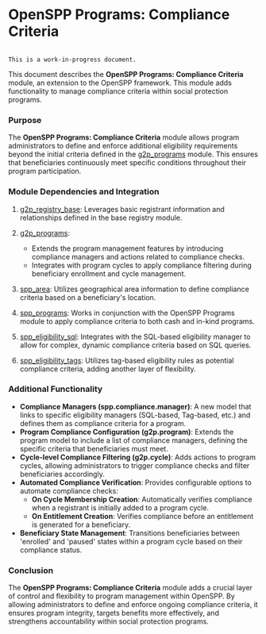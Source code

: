 # OpenSPP Programs: Compliance Criteria

```{warning}

This is a work-in-progress document.
```

This document describes the **OpenSPP Programs: Compliance Criteria** module, an extension to the OpenSPP framework. This module adds functionality to manage compliance criteria within social protection programs. 

### Purpose

The **OpenSPP Programs: Compliance Criteria** module allows program administrators to define and enforce additional eligibility requirements beyond the initial criteria defined in the [g2p_programs](g2p_programs) module. This ensures that beneficiaries continuously meet specific conditions throughout their program participation. 

### Module Dependencies and Integration

1. [g2p_registry_base](g2p_registry_base): Leverages basic registrant information and relationships defined in the base registry module.

2. [g2p_programs](g2p_programs): 
    * Extends the program management features by introducing compliance managers and actions related to compliance checks. 
    * Integrates with program cycles to apply compliance filtering during beneficiary enrollment and cycle management.

3. [spp_area](spp_area): Utilizes geographical area information to define compliance criteria based on a beneficiary's location.

4. [spp_programs](spp_programs): Works in conjunction with the OpenSPP Programs module to apply compliance criteria to both cash and in-kind programs.

5. [spp_eligibility_sql](spp_eligibility_sql): Integrates with the SQL-based eligibility manager to allow for complex, dynamic compliance criteria based on SQL queries.

6. [spp_eligibility_tags](spp_eligibility_tags): Utilizes tag-based eligibility rules as potential compliance criteria, adding another layer of flexibility.

### Additional Functionality

* **Compliance Managers (spp.compliance.manager)**: A new model that links to specific eligibility managers (SQL-based, Tag-based, etc.) and defines them as compliance criteria for a program. 
* **Program Compliance Configuration (g2p.program)**: Extends the program model to include a list of compliance managers, defining the specific criteria that beneficiaries must meet.
* **Cycle-level Compliance Filtering (g2p.cycle)**: Adds actions to program cycles, allowing administrators to trigger compliance checks and filter beneficiaries accordingly. 
* **Automated Compliance Verification**: Provides configurable options to automate compliance checks:
    * **On Cycle Membership Creation**:  Automatically verifies compliance when a registrant is initially added to a program cycle.
    * **On Entitlement Creation**:  Verifies compliance before an entitlement is generated for a beneficiary.
* **Beneficiary State Management**:  Transitions beneficiaries between 'enrolled' and 'paused' states within a program cycle based on their compliance status.

### Conclusion

The **OpenSPP Programs: Compliance Criteria** module adds a crucial layer of control and flexibility to program management within OpenSPP. By allowing administrators to define and enforce ongoing compliance criteria, it ensures program integrity, targets benefits more effectively, and strengthens accountability within social protection programs. 
